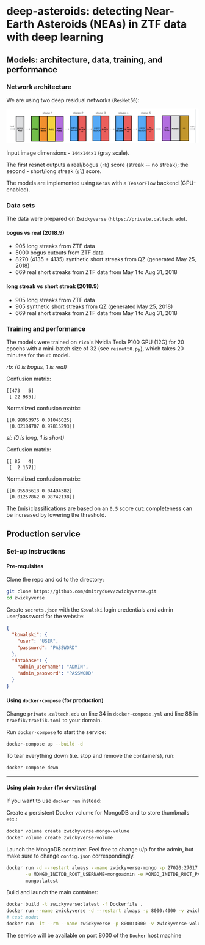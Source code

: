 # deep-asteroids: detecting Near-Earth Asteroids (NEAs) in ZTF data with deep learning

## Models: architecture, data, training, and performance

### Network architecture

We are using two deep residual networks (`ResNet50`):

![](doc/resnet.png) 

Input image dimensions - `144x144x1` (gray scale).

The first resnet outputs a real/bogus (`rb`) score (streak -- no streak); the second - short/long streak (`sl`) score.

The models are implemented using `Keras` with a `TensorFlow` backend (GPU-enabled). 


### Data sets

The data were prepared on `Zwickyverse` (`https://private.caltech.edu`).

#### bogus vs real (2018.9)

- 905 long streaks from ZTF data
- 5000 bogus cutouts from ZTF data
- 8270 (4135 + 4135) synthetic short streaks from QZ (generated May 25, 2018)
- 669 real short streaks from ZTF data from May 1 to Aug 31, 2018

#### long streak vs short streak (2018.9)  

- 905 long streaks from ZTF data
- 905 synthetic short streaks from QZ (generated May 25, 2018)
- 669 real short streaks from ZTF data from May 1 to Aug 31, 2018


### Training and performance

The models were trained on `rico`'s Nvidia Tesla P100 GPU (12G) 
for 20 epochs with a mini-batch size of 32 (see `resnet50.py`), which takes 20 minutes for the `rb` model.

*rb: (0 is bogus, 1 is real)*

Confusion matrix:
```
[[473   5]
 [ 22 985]]
```

Normalized confusion matrix:
```
[[0.98953975 0.01046025]
 [0.02184707 0.97815293]]
```

*sl: (0 is long, 1 is short)*

Confusion matrix:
```
[[ 85   4]
 [  2 157]]
```

Normalized confusion matrix:
```
[[0.95505618 0.04494382]
 [0.01257862 0.98742138]]
```

The (mis)classifications are based on an `0.5` score cut: completeness can be increased by lowering the threshold.


## Production service  

### Set-up instructions

#### Pre-requisites

Clone the repo and cd to the directory:
```bash
git clone https://github.com/dmitryduev/zwickyverse.git
cd zwickyverse
```

Create `secrets.json` with the `Kowalski` login credentials and admin user/password for the website:
```json
{
  "kowalski": {
    "user": "USER",
    "password": "PASSWORD"
  },
  "database": {
    "admin_username": "ADMIN",
    "admin_password": "PASSWORD"
  }
}
```

#### Using `docker-compose` (for production)

Change `private.caltech.edu` on line 34 in `docker-compose.yml` and line 88 in `traefik/traefik.toml` to your domain. 

Run `docker-compose` to start the service:
```bash
docker-compose up --build -d
```

To tear everything down (i.e. stop and remove the containers), run:
```bash
docker-compose down
```

---

#### Using plain `Docker` (for dev/testing)

If you want to use `docker run` instead:

Create a persistent Docker volume for MongoDB and to store thumbnails etc.:
```bash
docker volume create zwickyverse-mongo-volume
docker volume create zwickyverse-volume
```

Launch the MongoDB container. Feel free to change u/p for the admin, 
but make sure to change `config.json` correspondingly.
```bash
docker run -d --restart always --name zwickyverse-mongo -p 27020:27017 -v zwickyverse-mongo-volume:/data/db \
       -e MONGO_INITDB_ROOT_USERNAME=mongoadmin -e MONGO_INITDB_ROOT_PASSWORD=mongoadminsecret \
       mongo:latest
```

Build and launch the main container:
```bash
docker build -t zwickyverse:latest -f Dockerfile .
docker run --name zwickyverse -d --restart always -p 8000:4000 -v zwickyverse-volume:/data --link zwickyverse-mongo:mongo zwickyverse:latest
# test mode:
docker run -it --rm --name zwickyverse -p 8000:4000 -v zwickyverse-volume:/data --link zwickyverse-mongo:mongo zwickyverse:latest
```

The service will be available on port 8000 of the `Docker` host machine